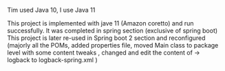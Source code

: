 Tim used Java 10, I use Java 11

This project is implemented with jave 11 (Amazon coretto) and run successfully.
It was completed in spring section (exclusive of spring boot)
This project is later re-used in Spring boot 2 section and reconfigured (majorly all the POMs, added properties file, moved Main class to package level with some content tweaks
, changed and edit the content of -> logback to logback-spring.xml )